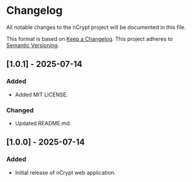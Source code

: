 # Changelog

All notable changes to the nCrypt project will be documented in this file.

This format is based on [Keep a Changelog](https://keepachangelog.com/en/1.1.0/). This project adheres to [Semantic Versioning](https://semver.org/).

## [1.0.1] - 2025-07-14
### Added
- Added MIT LICENSE.

### Changed
- Updated README.md.

## [1.0.0] - 2025-07-14
### Added
- Initial release of nCrypt web application.
